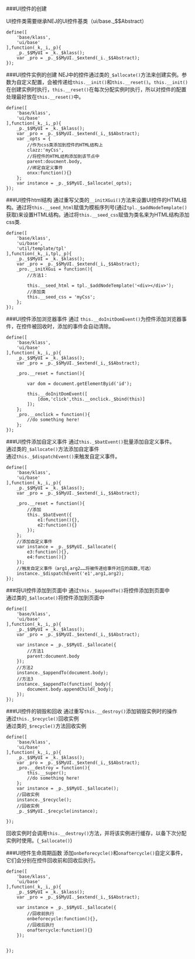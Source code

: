 ###UI控件的创建

UI控件类需要继承NEJ的UI控件基类（ui/base._$$Abstract）

	define([
    	'base/klass',
    	'ui/base'
	],function(_k,_i,_p){
    	_p._$$MyUI = _k._$klass();
    	var _pro = _p._$$MyUI._$extend(_i._$$Abstract);
	});

###UI控件实例的创建
NEJ中的控件通过类的`_$allocate()`方法来创建实例。参数为自定义配置，会被传递给`this.__init()`和`this.__reset()`。`this.__init()`在创建实例时执行，`this.__reset()`在每次分配实例时执行，所以对控件的配置处理最好放在`this.__reset()`中。

	define([
    	'base/klass',
    	'ui/base'
	],function(_k,_i,_p){
    	_p._$$MyUI = _k._$klass();
    	var _pro = _p._$$MyUI._$extend(_i,_$$Abstract);
    	var _opts = {
    		//作为css类添加到控件的HTML结构上
    		clazz:'myCss',
    		//将控件的HTML结构添加到该节点中
    		parent:doucment.body,
    		//绑定自定义事件
    		onxx:function(){}
    	};
    	var instance = _p._$$MyUI._$allocate(_opts);
	});


###UI控件html结构
通过重写父类的`__initXGui()`方法来设置UI控件的HTML结构。通过将`this.__seed_html`赋值为模板序列号(通过`tpl._$addNodeTemplate()`获取)来设置HTML结构。通过将`this.__seed_css`赋值为类名来为HTML结构添加css类.

	define([
    	'base/klass',
    	'ui/base',
    	'util/template/tpl'
	],function(_k,_i,tpl,_p){
    	_p._$$MyUI = _k._$klass();
    	var _pro = _p._$$MyUI._$extend(_i,_$$Abstract);
    	_pro.__initXGui = function(){
    		//方法1：
    		
    		this.__seed_html = tpl._$addNodeTemplate('<div></div>');
    		//添加类
    		this.__seed_css = 'myCss';
    	};
	});
	
###UI控件添加浏览器事件
通过	`this.__doInitDomEvent()`为控件添加浏览器事件，在控件被回收时，添加的事件会自动清除。

	define([
    	'base/klass',
    	'ui/base'
	],function(_k,_i,_p){
    	_p._$$MyUI = _k._$klass();
    	var _pro = _p._$$MyUI._$extend(_i,_$$Abstract);
    	
    	_pro.__reset = function(){
    	
    		var dom = document.getElementByid('id');
    		
    		this.__doInitDomEvent([
    			[dom,'click',this.__onclick._$bind(this)]
    		]);
    	};
    	_pro.__onclick = function(){
    		//do something here!
    	};
	});

###UI控件添加自定义事件
通过`this._$batEvent()`批量添加自定义事件。<br>
通过类的`_$allocate()`方法添加自定事件<br>
通过`this._$dispatchEvent()`来触发自定义事件。


	define([
    	'base/klass',
    	'ui/base'
	],function(_k,_i,_p){
    	_p._$$MyUI = _k._$klass();
    	var _pro = _p._$$MyUI._$extend(_i,_$$Abstract);
    	
    	_pro.__reset = function(){
    		//添加
    		this._$batEvent({
    			e1:function(){},
    			e2:function(){}
    		});
    	};
    	//添加自定义事件
    	var instance = _p._$$MyUI._$allocate({
    		e3:function(){},
    		e4:function(){}
    	});
    	//触发自定义事件（arg1,arg2……将被传递给事件对应的函数,可选）
    	instance._$dispatchEvent('e1',arg1,arg2);
	});
	
###将UI控件添加到页面中
通过`this._$appendTo()`将控件添加到页面中<br>
通过类的`_$allocate()`将控件添加到页面中


	define([
    	'base/klass',
    	'ui/base'
	],function(_k,_i,_p){
    	_p._$$MyUI = _k._$klass();
    	var _pro = _p._$$MyUI._$extend(_i,_$$Abstract);
    
    	var instance = _p._$$MyUI._$allocate({
    		//方法1
    		parent:document.body
    	});
    	//方法2
    	instance._$appendTo(document.body);
    	//方法3
    	instance._$appendTo(function(_body){
    		document.body.appendChild(_body);
    	});
	});
	
###UI控件的销毁和回收
通过重写`this.__destroy()`添加销毁实例时的操作<br>
通过`this._$recycle()`回收实例<br>
通过类的`_$recycle()`方法回收实例

	define([
    	'base/klass',
    	'ui/base'
	],function(_k,_i,_p){
    	_p._$$MyUI = _k._$klass();
    	var _pro = _p._$$MyUI._$extend(_i,_$$Abstract);
    	_pro.__destroy = function(){
    		this.__super();
    		//do something here!
    	};
    	var instance = _p._$$MyUI._$allocate();
    	//回收实例
    	instance._$recycle();
    	//回收实例
    	_p._$$MyUI._$recycle(instance);
    	
    });

回收实例时会调用`this.__destroy()`方法，并将该实例进行缓存，以备下次分配实例时使用。(`_$allocate()`)


###UI控件生命周期函数
添加`onbeforecycle()`和`onaftercycle()`自定义事件，它们会分别在控件回收前和回收后执行。

	define([
    	'base/klass',
    	'ui/base'
	],function(_k,_i,_p){
    	_p._$$MyUI = _k._$klass();
    	var _pro = _p._$$MyUI._$extend(_i,_$$Abstract);
    	
    	var instance = _p._$$MyUI._$allocate({
    		//回收前执行
    		onbeforecycle:function(){},
    		//回收后执行
    		onaftercycle:function(){}
    	});
    	
    	
    });


